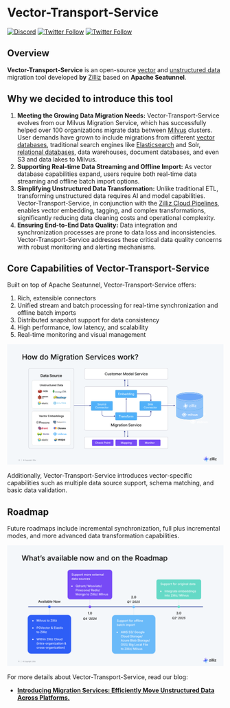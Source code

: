 # Vector-Transport-Service
[![Discord](https://img.shields.io/discord/1160323594396635310?label=Discord&logo=discord&style=social)](https://discord.gg/QFUVp7Un)
[![Twitter Follow](https://img.shields.io/twitter/follow/zilliz_universe?style=social)](https://x.com/zilliz_universe)
[![Twitter Follow](https://img.shields.io/twitter/follow/milvusio?style=social)](https://x.com/milvusio)
## Overview
**Vector-Transport-Service** is an open-source [vector](https://zilliz.com/glossary/vector-embeddings) and [unstructured data](https://zilliz.com/learn/introduction-to-unstructured-data) migration tool developed **by** [Zilliz](https://zilliz.com/) based on **Apache Seatunnel**.

## Why we decided to introduce this tool
1. **Meeting the Growing Data Migration Needs:** Vector-Transport-Service evolves from our Milvus Migration Service, which has successfully helped over 100 organizations migrate data between [Milvus](https://github.com/milvus-io/milvus) clusters. User demands have grown to include migrations from different [vector databases](https://zilliz.com/learn/what-is-vector-database), traditional search engines like [Elasticsearch](https://zilliz.com/comparison/milvus-vs-elastic) and Solr, [relational databases](https://zilliz.com/blog/relational-databases-vs-vector-databases), data warehouses, document databases, and even S3 and data lakes to Milvus.
2. **Supporting Real-time Data Streaming and Offline Import:** As vector database capabilities expand, users require both real-time data streaming and offline batch import options.
3. **Simplifying Unstructured Data Transformation:** Unlike traditional ETL, transforming unstructured data requires AI and model capabilities. Vector-Transport-Service, in conjunction with the [Zilliz Cloud Pipelines](https://zilliz.com/zilliz-cloud-pipelines), enables vector embedding, tagging, and complex transformations, significantly reducing data cleaning costs and operational complexity.
4. **Ensuring End-to-End Data Quality:** Data integration and synchronization processes are prone to data loss and inconsistencies. Vector-Transport-Service addresses these critical data quality concerns with robust monitoring and alerting mechanisms.

## Core Capabilities of Vector-Transport-Service
Built on top of Apache Seatunnel, Vector-Transport-Service offers:
1. Rich, extensible connectors
2. Unified stream and batch processing for real-time synchronization and offline batch imports
3. Distributed snapshot support for data consistency
4. High performance, low latency, and scalability
5. Real-time monitoring and visual management

![migration.png](docs/zilliz/migration.png)

Additionally, Vector-Transport-Service introduces vector-specific capabilities such as multiple data source support, schema matching, and basic data validation. 


## Roadmap
Future roadmaps include incremental synchronization, full plus incremental modes, and more advanced data transformation capabilities.

![roadmap.png](docs/zilliz/roadmap.png)

For more details about Vector-Transport-Service, read our blog: 
- [**Introducing Migration Services: Efficiently Move Unstructured Data Across Platforms.**](https://zilliz.com/blog/zilliz-introduces-migration-services)